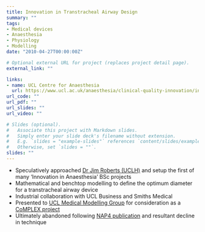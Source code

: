 ```yaml
---
title: Innovation in Transtracheal Airway Design
summary: ""
tags:
- Medical devices
- Anaesthesia
- Physiology
- Modelling
date: "2010-04-27T00:00:00Z"

# Optional external URL for project (replaces project detail page).
external_link: ""

links:
- name: UCL Centre for Anaesthesia
  url: https://www.ucl.ac.uk/anaesthesia/clinical-quality-innovation/innovation
url_code: ""
url_pdf: ""
url_slides: ""
url_video: ""

# Slides (optional).
#   Associate this project with Markdown slides.
#   Simply enter your slide deck's filename without extension.
#   E.g. `slides = "example-slides"` references `content/slides/example-slides.md`.
#   Otherwise, set `slides = ""`.
slides: ""
---
```


* Speculatively approached [Dr Jim Roberts (UCLH)](https://www.ucl.ac.uk/anaesthesia/clinical-quality-innovation/innovation) and setup the first of many ‘Innovation in Anaesthesia’ BSc projects
* Mathematical and benchtop modelling to define the optimum diameter for a transtracheal airway device
* Industrial collaboration with UCL Business and Smiths Medical
* Presented to [UCL Medical Modelling Group](https://www.ucl.ac.uk/medical-modelling/) for consideration as a [CoMPLEX project](https://www.ucl.ac.uk/complex/)
* Ultimately abandoned following [NAP4 publication](https://www.nationalauditprojects.org.uk/NAP4-Report) and resultant decline in technique
